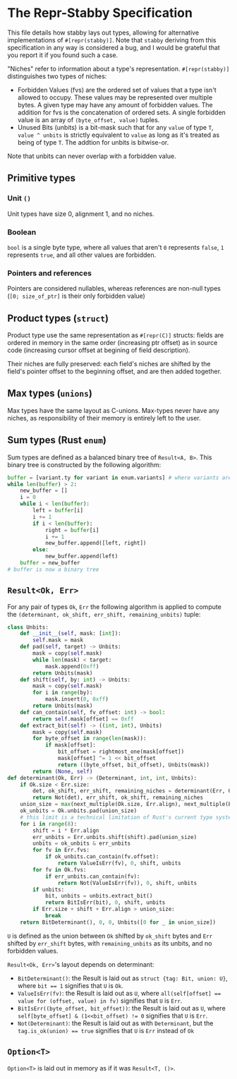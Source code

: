 # The Repr-Stabby Specification
This file details how stabby lays out types, allowing for alternative implementations of `#[repr(stabby)]`. Note that `stabby` deriving from this specification in any way is considered a bug, and I would be grateful that you report it if you found such a case.

"Niches" refer to information about a type's representation. `#[repr(stabby)]` distinguishes two types of niches:
- Forbidden Values (fvs) are the ordered set of values that a type isn't allowed to occupy. These values may be represented over multiple bytes. A given type may have any amount of forbidden values. The addition for fvs is the concatenation of ordered sets. A single forbidden value is an array of `(byte_offset, value)` tuples.
- Unused Bits (unbits) is a bit-mask such that for any `value` of type `T`, `value ^ unbits` is strictly equivalent to `value` as long as it's treated as being of type `T`. The addtion for unbits is bitwise-or.

Note that unbits can never overlap with a forbidden value.

## Primitive types
### Unit `()`
Unit types have size 0, alignment 1, and no niches.

### Boolean
`bool` is a single byte type, where all values that aren't `0` represents `false`, `1` represents `true`, and all other values are forbidden.

### Pointers and references
Pointers are considered nullables, whereas references are non-null types (`[0; size_of_ptr]` is their only forbidden value)

## Product types (`struct`)
Product type use the same representation as `#[repr(C)]` structs: fields are ordered in memory in the same order (increasing ptr offset) as in source code (increasing cursor offset at begining of field description).

Their niches are fully preserved: each field's niches are shifted by the field's pointer offset to the beginning offset, and are then added together.

## Max types (`unions`)
Max types have the same layout as C-unions. Max-types never have any niches, as responsibility of their memory is entirely left to the user.

## Sum types (Rust `enum`)
Sum types are defined as a balanced binary tree of `Result<A, B>`. This binary tree is constructed by the following algorithm:
```python
buffer = [variant.ty for variant in enum.variants] # where variants are ordered by offset in source-code.
while len(buffer) > 2:
    new_buffer = []
    i = 0
    while i < len(buffer):
        left = buffer[i]
        i += 1
        if i < len(buffer):
            right = buffer[i]
            i += 1
            new_buffer.append([left, right])
        else:
            new_buffer.append(left)
    buffer = new_buffer
# buffer is now a binary tree
```

## `Result<Ok, Err>`
For any pair of types `Ok`, `Err` the following algorithm is applied to compute the `(determinant, ok_shift, err_shift, remaining_unbits)` tuple:
```python
class Unbits:
    def __init__(self, mask: [int]):
        self.mask = mask
    def pad(self, target) -> Unbits:
        mask = copy(self.mask)
        while len(mask) < target:
            mask.append(0xff)
        return Unbits(mask)
    def shift(self, by: int) -> Unbits:
        mask = copy(self.mask)
        for i in range(by):
            mask.insert(0, 0xff)
        return Unbits(mask)
    def can_contain(self, fv_offset: int) -> bool:
        return self.mask[offset] == 0xff
    def extract_bit(self) -> ((int, int), Unbits)
        mask = copy(self.mask)
        for byte_offset in range(len(mask)):
            if mask[offset]:
                bit_offset = rightmost_one(mask[offset])
                mask[offset] ^= 1 << bit_offset
                return ((byte_offset, bit_offset), Unbits(mask))
        return (None, self)
def determinant(Ok, Err) -> (Determinant, int, int, Unbits):
    if Ok.size < Err.size:
        det, ok_shift, err_shift, remaining_niches = determinant(Err, Ok)
        return Not(det), err_shift, ok_shift, remaining_niches
    union_size = max(next_multiple(Ok.size, Err.align), next_multiple(Err.size, Ok.align))
    ok_unbits = Ok.unbits.pad(union_size)
    # this limit is a technical limitation of Rust's current type system, where this ABI was first defined.
    for i in range(8): 
        shift = i * Err.align
        err_unbits = Err.unbits.shift(shift).pad(union_size)
        unbits = ok_unbits & err_unbits
        for fv in Err.fvs:
            if ok_unbits.can_contain(fv.offset):
                return ValueIsErr(fv), 0, shift, unbits
        for fv in Ok.fvs:
            if err_unbits.can_contain(fv):
                return Not(ValueIsErr(fv)), 0, shift, unbits
        if unbits:
            bit, unbits = unbits.extract_bit()
            return BitIsErr(bit), 0, shift, unbits
        if Err.size + shift + Err.align > union_size:
            break
    return BitDeterminant(), 0, 0, Unbits([0 for _ in union_size])
```

`U` is defined as the union between `Ok` shifted by `ok_shift` bytes and `Err` shifted by `err_shift` bytes, with `remaining_unbits` as its unbits, and no forbidden values.

`Result<Ok, Err>`'s layout depends on determinant:
- `BitDeterminant()`: the Result is laid out as `struct {tag: Bit, union: U}`, where `bit == 1` signifies that `U` is `Ok`.
- `ValueIsErr(fv)`: the Result is laid out as `U`, where `all(self[offset] == value for (offset, value) in fv)` signifies that `U` is `Err`.
- `BitIsErr((byte_offset, bit_offset))`: the Result is laid out as `U`, where `self[byte_offset] & (1<<bit_offset) != 0` signifies that `U` is `Err`.
- `Not(Determinant)`: the Result is laid out as with `Determinant`, but the `tag.is_ok(union) == true` signifies that `U` is `Err` instead of `Ok`

## `Option<T>`
`Option<T>` is laid out in memory as if it was `Result<T, ()>`.